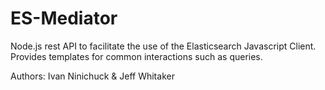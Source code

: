 # ES-Mediator
Node.js rest API to facilitate the use of the Elasticsearch Javascript Client. Provides templates for common interactions such as queries.

Authors: Ivan Ninichuck & Jeff Whitaker
